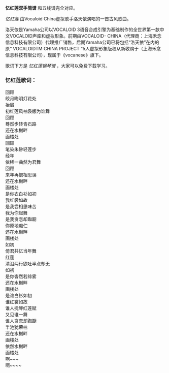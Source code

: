 

**忆红莲双手简谱** 和五线谱完全对应。

_忆红莲_ 由Vocaloid China虚拟歌手洛天依演唱的一首古风歌曲。

洛天依是Yamaha公司以VOCALOID 3语音合成引擎为基础制作的全世界第一款中 文VOCALOID声库和虚拟形象。前期由VOCALOID-
CHINA（代理商：上海禾念信息科技有限公司）代理推广销售，后期Yamaha公司已将包括“洛天依”在内的原“ VOCALOIDTM CHINA
PROJECT ”5人虚拟形象版权从新收购于（上海禾念信息科技有限公司），现属于《vocanese》旗下。

歌词下方是 _忆红莲钢琴谱_ ，大家可以免费下载学习。

### 忆红莲歌词：

回顾  
皎月晦明灯花处  
抬眉  
初红莲风袖袅娜为谁舞  
回顾  
蓦然步转青石路  
还在水榭畔  
画楼处  
回顾  
笔染朱砂轻莲步  
经年  
依稀一曲然为君舞  
回顾  
来年再恨相思误  
还在水榭畔  
画楼处  
是你衣白衫如初  
我红裳如故  
是我尝相思味苦  
我为你起舞  
是我贪恋却踟蹰  
你原地痴伫  
还在水榭畔  
画楼处  
如初  
倚君共忆当年舞  
红莲  
清泪两行欲吐半点却无  
如初  
是你杳然若绯雾  
还在水榭畔  
画楼处  
是谁白衫如初  
谁红裳如故  
谁人抚琴红莲赋  
又见谁一舞  
谁人贪恋却踟蹰  
半池犹荣枯  
还在水榭畔  
画楼处  
依然水榭畔  
画楼处  
啊~~~  
啊~~~~

